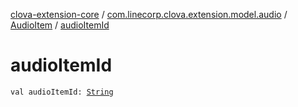 [clova-extension-core](../../index.md) / [com.linecorp.clova.extension.model.audio](../index.md) / [AudioItem](index.md) / [audioItemId](./audio-item-id.md)

# audioItemId

`val audioItemId: `[`String`](https://kotlinlang.org/api/latest/jvm/stdlib/kotlin/-string/index.html)